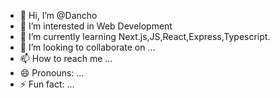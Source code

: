 - 👋 Hi, I’m @Dancho
- 👀 I’m interested in Web Development 
- 🌱 I’m currently learning Next.js,JS,React,Express,Typescript.
- 💞️ I’m looking to collaborate on ...
- 📫 How to reach me ...
- 😄 Pronouns: ...
- ⚡ Fun fact: ...

<!---
Dancho190/Dancho190 is a ✨ special ✨ repository because its `README.md` (this file) appears on your GitHub profile.
You can click the Preview link to take a look at your changes.
--->
